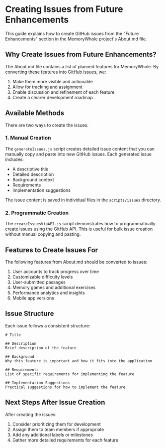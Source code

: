 # Creating Issues from Future Enhancements

This guide explains how to create GitHub issues from the "Future Enhancements" section in the MemoryWhole project's About.md file.

## Why Create Issues from Future Enhancements?

The About.md file contains a list of planned features for MemoryWhole. By converting these features into GitHub issues, we:

1. Make them more visible and actionable
2. Allow for tracking and assignment
3. Enable discussion and refinement of each feature
4. Create a clearer development roadmap

## Available Methods

There are two ways to create the issues:

### 1. Manual Creation

The `generateIssues.js` script creates detailed issue content that you can manually copy and paste into new GitHub issues. Each generated issue includes:

- A descriptive title
- Detailed description
- Background context
- Requirements
- Implementation suggestions

The issue content is saved in individual files in the `scripts/issues` directory.

### 2. Programmatic Creation

The `createIssuesViaAPI.js` script demonstrates how to programmatically create issues using the GitHub API. This is useful for bulk issue creation without manual copying and pasting.

## Features to Create Issues For

The following features from About.md should be converted to issues:

1. User accounts to track progress over time
2. Customizable difficulty levels
3. User-submitted passages
4. Memory games and additional exercises
5. Performance analytics and insights
6. Mobile app versions

## Issue Structure

Each issue follows a consistent structure:

```
# Title

## Description
Brief description of the feature

## Background
Why this feature is important and how it fits into the application

## Requirements
List of specific requirements for implementing the feature

## Implementation Suggestions
Practical suggestions for how to implement the feature
```

## Next Steps After Issue Creation

After creating the issues:

1. Consider prioritizing them for development
2. Assign them to team members if appropriate
3. Add any additional labels or milestones
4. Gather more detailed requirements for each feature
